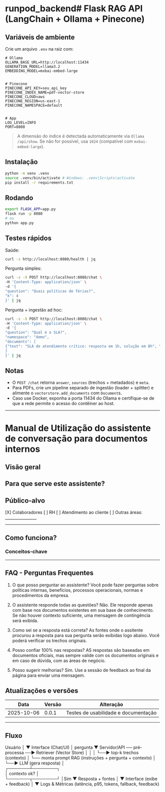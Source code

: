 # runpod_backend# Flask RAG API (LangChain + Ollama + Pinecone)
## Variáveis de ambiente


Crie um arquivo `.env` na raiz com:


```env
# Ollama
OLLAMA_BASE_URL=http://localhost:11434
GENERATION_MODEL=llama3.2
EMBEDDING_MODEL=mxbai-embed-large


# Pinecone
PINECONE_API_KEY=seu_api_key
PINECONE_INDEX_NAME=pdf-vector-store
PINECONE_CLOUD=aws
PINECONE_REGION=us-east-1
PINECONE_NAMESPACE=default


# App
LOG_LEVEL=INFO
PORT=8080
```


> A dimensão do índice é detectada automaticamente via `Ollama /api/show`. Se não for possível, usa `1024` (compatível com `mxbai-embed-large`).


## Instalação


```bash
python -m venv .venv
source .venv/bin/activate # Windows: .venv\Scripts\activate
pip install -r requirements.txt
```


## Rodando


```bash
export FLASK_APP=app.py
flask run -p 8080
# ou
python app.py
```


## Testes rápidos


Saúde:
```bash
curl -s http://localhost:8080/health | jq
```


Pergunta simples:
```bash
curl -s -X POST http://localhost:8080/chat \
-H 'Content-Type: application/json' \
-d '{
"question": "Quais políticas de férias?",
"k": 4
}' | jq
```


Pergunta + ingestão ad hoc:
```bash
curl -s -X POST http://localhost:8080/chat \
-H 'Content-Type: application/json' \
-d '{
"question": "Qual é o SLA?",
"namespace": "demo",
"documents": [
{"text": "SLA de atendimento crítico: resposta em 1h, solução em 8h", "metadata": {"source":"sla.md"}}
]
}' | jq
```


## Notas


- O `POST /chat` retorna `answer`, `sources` (trechos + metadados) e `meta`.
- Para PDFs, crie um pipeline separado de ingestão (loader + splitter) e alimente o `vectorstore.add_documents` com `Document`s.
- Caso use Docker, exponha a porta 11434 do Ollama e certifique-se de que a rede permite o acesso do contêiner ao host.


--- 

# Manual de Utilização do assistente de conversação para documentos internos

## Visão geral




## Para que serve este assistente?



## Público-alvo

[X] Colaboradores
[ ] RH
[ ] Atendimento ao cliente
[ ] Outras áreas: ________________

---

## Como funciona?

### Conceitos-chave





---


## FAQ - Perguntas Frequentes


1. O que posso perguntar ao assistente?
Você pode fazer perguntas sobre políticas internas, benefícios, processos operacionais, normas e procedimentos da empresa.

2. O assistente responde todas as questões?
Não. Ele responde apenas com base nos documentos existentes em sua base de conhecimento. Se não houver contexto suficiente, uma mensagem de contingência será exibida.

3. Como sei se a resposta está correta?
As fontes onde o assitente procurou a resposta para sua pergunta serão exibidas logo abaixo. Você poderá verificar os trechos originais.

4. Posso confiar 100% nas respostas?
AS respostas são baseadas em documentos oficiais, mas sempre valide com os documentos originais e em caso de dúvida, com as áreas de negócio.

5. Posso sugerir melhorias?
Sim. Use a sessão de feedback ao final da página para enviar uma mensagem.


## Atualizações e versões

| Data       | Versão | Alteração                            |
|------------|--------|--------------------------------------|
| 2025-10-06 | 0.0.1  | Testes de usabilidade e documentação |

---


## Fluxo

Usuário
  │
  ▼
Interface (Chat/UI)
  │  pergunta
  ▼
Servidor/API ── pré-processa ──► Retriever (Vector Store)
  │                               │
  │                               └──► top-k trechos (contexto)
  │
  └── monta prompt RAG (instruções + pergunta + contexto)
           │
           └──► LLM (gera resposta) 
                     │                           
             ┌───────┴────────┐                  
             │ contexto ok?   │                 
             └───────┬────────┘
                     │Sim
                     ▼
             Resposta + fontes
                     │
                     ▼
            Interface (exibe + feedback)
                     │
                     ▼
            Logs & Métricas (latência, p95, tokens, fallback, feedback)

